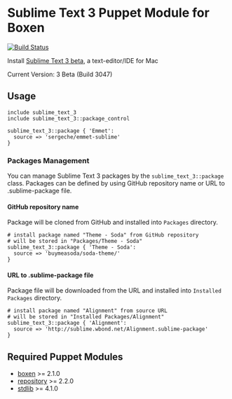 # Sublime Text 3 Puppet Module for Boxen

[![Build Status](https://travis-ci.org/jozefizso/puppet-sublime_text_3.png?branch=master)](https://travis-ci.org/jozefizso/puppet-sublime_text_3)

Install [Sublime Text 3 beta](http://www.sublimetext.com/3), a text-editor/IDE for Mac

Current Version: 3 Beta (Build 3047)

## Usage

```puppet
include sublime_text_3
include sublime_text_3::package_control

sublime_text_3::package { 'Emmet':
  source => 'sergeche/emmet-sublime'
}
```

### Packages Management

You can manage Sublime Text 3 packages by the `sublime_text_3::package` class. Packages can be defined by using GitHub repository name or URL to .sublime-package file.

#### GitHub repository name

Package will be cloned from GitHub and installed into `Packages` directory.

```puppet
# install package named "Theme - Soda" from GitHub repository
# will be stored in "Packages/Theme - Soda"
sublime_text_3::package { 'Theme - Soda':
  source => 'buymeasoda/soda-theme/'
}
```


#### URL to .sublime-package file

Package file will be downloaded from the URL and installed into `Installed Packages` directory.

```puppet
# install package named "Alignment" from source URL
# will be stored in "Installed Packages/Alignment"
sublime_text_3::package { 'Alignment':
  source => 'http://sublime.wbond.net/Alignment.sublime-package'
}
```

## Required Puppet Modules

* [boxen] >= 2.1.0
* [repository] >= 2.2.0
* [stdlib] >= 4.1.0


[boxen]: https://github.com/boxen/puppet-boxen
[repository]: https://github.com/boxen/puppet-repository
[stdlib]: https://github.com/puppetlabs/puppetlabs-stdlib
